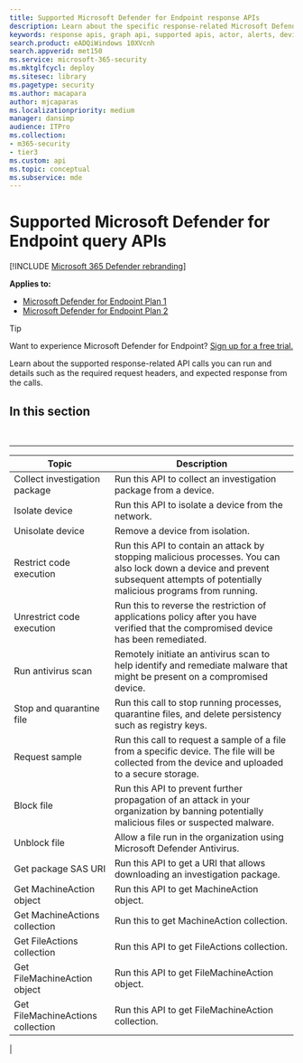 ```yaml
---
title: Supported Microsoft Defender for Endpoint response APIs
description: Learn about the specific response-related Microsoft Defender for Endpoint API calls.
keywords: response apis, graph api, supported apis, actor, alerts, device, user, domain, ip, file
search.product: eADQiWindows 10XVcnh
search.appverid: met150
ms.service: microsoft-365-security
ms.mktglfcycl: deploy
ms.sitesec: library
ms.pagetype: security
ms.author: macapara
author: mjcaparas
ms.localizationpriority: medium
manager: dansimp
audience: ITPro
ms.collection: 
- m365-security
- tier3
ms.custom: api
ms.topic: conceptual
ms.subservice: mde
---
```


# Supported Microsoft Defender for Endpoint query APIs

[!INCLUDE [Microsoft 365 Defender rebranding](../../includes/microsoft-defender.md)]


**Applies to:**
- [Microsoft Defender for Endpoint Plan 1](https://go.microsoft.com/fwlink/?linkid=2154037)
- [Microsoft Defender for Endpoint Plan 2](https://go.microsoft.com/fwlink/?linkid=2154037)

> [!TIP]
> Want to experience Microsoft Defender for Endpoint? [Sign up for a free trial.](https://signup.microsoft.com/create-account/signup?products=7f379fee-c4f9-4278-b0a1-e4c8c2fcdf7e&ru=https://aka.ms/MDEp2OpenTrial?ocid=docs-wdatp-supported-response-apis-abovefoldlink)

Learn about the supported response-related API calls you can run and details such as the required request headers, and expected response from the calls.

## In this section

<br>

****

|Topic|Description|
|---|---|
|Collect investigation package|Run this API to collect an investigation package from a device.|
|Isolate device|Run this API to isolate a device from the network.|
|Unisolate device|Remove a device from isolation.|
|Restrict code execution|Run this API to contain an attack by stopping malicious processes. You can also lock down a device and prevent subsequent attempts of potentially malicious programs from running.|
|Unrestrict code execution|Run this to reverse the restriction of applications policy after you have verified that the compromised device has been remediated.|
|Run antivirus scan|Remotely initiate an antivirus scan to help identify and remediate malware that might be present on a compromised device.|
|Stop and quarantine file|Run this call to stop running processes, quarantine  files, and delete persistency such as registry keys.|
|Request sample|Run this call to request a sample of a file from a specific device. The file will be collected from the device and uploaded to a secure storage.|
|Block file|Run this API to prevent further propagation of an attack in your organization by banning potentially malicious files or suspected malware.|
|Unblock file|Allow a file run in the organization using Microsoft Defender Antivirus.|
|Get package SAS URI|Run this API to get a URI that allows downloading an investigation package.|
|Get MachineAction object|Run this API to get MachineAction object.|
|Get MachineActions collection|Run this to get MachineAction collection.|
|Get FileActions collection|Run this API to get FileActions collection.|
|Get FileMachineAction object|Run this API to get FileMachineAction object.|
|Get FileMachineActions collection|Run this API to get FileMachineAction collection.|
|
